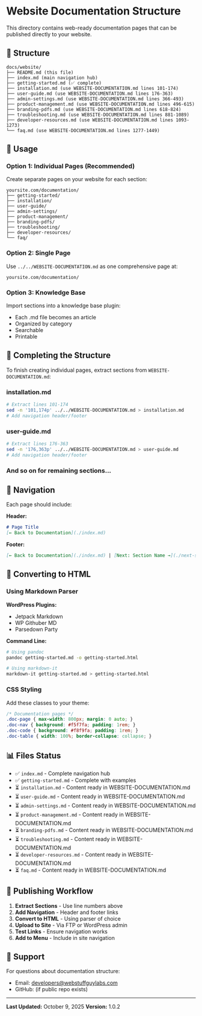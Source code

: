 # Website Documentation Structure

This directory contains web-ready documentation pages that can be published directly to your website.

## 📁 Structure

```
docs/website/
├── README.md (this file)
├── index.md (main navigation hub)
├── getting-started.md (✅ complete)
├── installation.md (use WEBSITE-DOCUMENTATION.md lines 101-174)
├── user-guide.md (use WEBSITE-DOCUMENTATION.md lines 176-363)
├── admin-settings.md (use WEBSITE-DOCUMENTATION.md lines 366-493)
├── product-management.md (use WEBSITE-DOCUMENTATION.md lines 496-615)
├── branding-pdfs.md (use WEBSITE-DOCUMENTATION.md lines 618-824)
├── troubleshooting.md (use WEBSITE-DOCUMENTATION.md lines 881-1089)
├── developer-resources.md (use WEBSITE-DOCUMENTATION.md lines 1093-1273)
└── faq.md (use WEBSITE-DOCUMENTATION.md lines 1277-1449)
```

## 🎯 Usage

### Option 1: Individual Pages (Recommended)

Create separate pages on your website for each section:

```
yoursite.com/documentation/
├── getting-started/
├── installation/
├── user-guide/
├── admin-settings/
├── product-management/
├── branding-pdfs/
├── troubleshooting/
├── developer-resources/
└── faq/
```

### Option 2: Single Page

Use `../../WEBSITE-DOCUMENTATION.md` as one comprehensive page at:
```
yoursite.com/documentation/
```

### Option 3: Knowledge Base

Import sections into a knowledge base plugin:
- Each .md file becomes an article
- Organized by category
- Searchable
- Printable

## 📝 Completing the Structure

To finish creating individual pages, extract sections from `WEBSITE-DOCUMENTATION.md`:

### installation.md
```bash
# Extract lines 101-174
sed -n '101,174p' ../../WEBSITE-DOCUMENTATION.md > installation.md
# Add navigation header/footer
```

### user-guide.md
```bash
# Extract lines 176-363
sed -n '176,363p' ../../WEBSITE-DOCUMENTATION.md > user-guide.md
# Add navigation header/footer
```

### And so on for remaining sections...

## 🔗 Navigation

Each page should include:

**Header:**
```markdown
# Page Title
[← Back to Documentation](./index.md)
```

**Footer:**
```markdown
[← Back to Documentation](./index.md) | [Next: Section Name →](./next-section.md)
```

## 🎨 Converting to HTML

### Using Markdown Parser

**WordPress Plugins:**
- Jetpack Markdown
- WP Githuber MD
- Parsedown Party

**Command Line:**
```bash
# Using pandoc
pandoc getting-started.md -o getting-started.html

# Using markdown-it
markdown-it getting-started.md > getting-started.html
```

### CSS Styling

Add these classes to your theme:

```css
/* Documentation pages */
.doc-page { max-width: 800px; margin: 0 auto; }
.doc-nav { background: #f5f7fa; padding: 1rem; }
.doc-code { background: #f8f9fa; padding: 1rem; }
.doc-table { width: 100%; border-collapse: collapse; }
```

## 📊 Files Status

- ✅ `index.md` - Complete navigation hub
- ✅ `getting-started.md` - Complete with examples
- ⏳ `installation.md` - Content ready in WEBSITE-DOCUMENTATION.md
- ⏳ `user-guide.md` - Content ready in WEBSITE-DOCUMENTATION.md
- ⏳ `admin-settings.md` - Content ready in WEBSITE-DOCUMENTATION.md
- ⏳ `product-management.md` - Content ready in WEBSITE-DOCUMENTATION.md
- ⏳ `branding-pdfs.md` - Content ready in WEBSITE-DOCUMENTATION.md
- ⏳ `troubleshooting.md` - Content ready in WEBSITE-DOCUMENTATION.md
- ⏳ `developer-resources.md` - Content ready in WEBSITE-DOCUMENTATION.md
- ⏳ `faq.md` - Content ready in WEBSITE-DOCUMENTATION.md

## 🚀 Publishing Workflow

1. **Extract Sections** - Use line numbers above
2. **Add Navigation** - Header and footer links
3. **Convert to HTML** - Using parser of choice
4. **Upload to Site** - Via FTP or WordPress admin
5. **Test Links** - Ensure navigation works
6. **Add to Menu** - Include in site navigation

## 📧 Support

For questions about documentation structure:
- Email: developers@webstuffguylabs.com
- GitHub: (if public repo exists)

---

**Last Updated:** October 9, 2025
**Version:** 1.0.2
